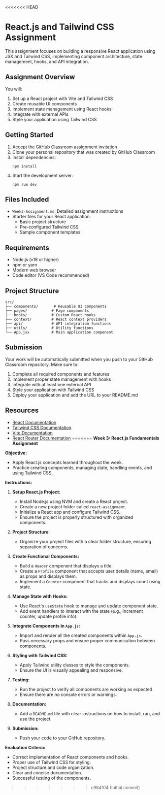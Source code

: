 <<<<<<< HEAD
# React.js and Tailwind CSS Assignment

This assignment focuses on building a responsive React application using JSX and Tailwind CSS, implementing component architecture, state management, hooks, and API integration.

## Assignment Overview

You will:
1. Set up a React project with Vite and Tailwind CSS
2. Create reusable UI components
3. Implement state management using React hooks
4. Integrate with external APIs
5. Style your application using Tailwind CSS

## Getting Started

1. Accept the GitHub Classroom assignment invitation
2. Clone your personal repository that was created by GitHub Classroom
3. Install dependencies:
   ```
   npm install
   ```
4. Start the development server:
   ```
   npm run dev
   ```

## Files Included

- `Week3-Assignment.md`: Detailed assignment instructions
- Starter files for your React application:
  - Basic project structure
  - Pre-configured Tailwind CSS
  - Sample component templates

## Requirements

- Node.js (v18 or higher)
- npm or yarn
- Modern web browser
- Code editor (VS Code recommended)

## Project Structure

```
src/
├── components/       # Reusable UI components
├── pages/           # Page components
├── hooks/           # Custom React hooks
├── context/         # React context providers
├── api/             # API integration functions
├── utils/           # Utility functions
└── App.jsx          # Main application component
```

## Submission

Your work will be automatically submitted when you push to your GitHub Classroom repository. Make sure to:

1. Complete all required components and features
2. Implement proper state management with hooks
3. Integrate with at least one external API
4. Style your application with Tailwind CSS
5. Deploy your application and add the URL to your README.md

## Resources

- [React Documentation](https://react.dev/)
- [Tailwind CSS Documentation](https://tailwindcss.com/docs)
- [Vite Documentation](https://vitejs.dev/guide/)
- [React Router Documentation](https://reactrouter.com/) 
=======
**Week 3: React.js Fundamentals Assignment**

**Objective:**

- Apply React.js concepts learned throughout the week.
- Practice creating components, managing state, handling events, and using Tailwind CSS.

**Instructions:**

1. **Setup React.js Project:**

   - Install Node.js using NVM and create a React project.
   - Create a new project folder called `react-assignment`.
   - Initialize a React app and configure Tailwind CSS.
   - Ensure the project is properly structured with organized components.

2. **Project Structure:**

   - Organize your project files with a clear folder structure, ensuring separation of concerns.

3. **Create Functional Components:**

   - Build a `Header` component that displays a title.
   - Create a `Profile` component that accepts user details (name, email) as props and displays them.
   - Implement a `Counter` component that tracks and displays count using state.

4. **Manage State with Hooks:**

   - Use React's `useState` hook to manage and update component state.
   - Add event handlers to interact with the state (e.g., increment counter, update profile info).

5. **Integrate Components in `App.js`:**

   - Import and render all the created components within `App.js`.
   - Pass necessary props and ensure proper communication between components.

6. **Styling with Tailwind CSS:**

   - Apply Tailwind utility classes to style the components.
   - Ensure the UI is visually appealing and responsive.

7. **Testing:**

   - Run the project to verify all components are working as expected.
   - Ensure there are no console errors or warnings.

8. **Documentation:**

   - Add a `README.md` file with clear instructions on how to install, run, and use the project.

9. **Submission:**

   - Push your code to your GitHub repository.

**Evaluation Criteria:**

- Correct implementation of React components and hooks.
- Proper use of Tailwind CSS for styling.
- Project structure and code organization.
- Clear and concise documentation.
- Successful testing of the components.

>>>>>>> c984f04 (Initial commit)
